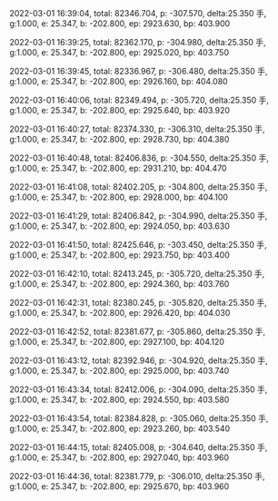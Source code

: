 2022-03-01 16:39:04, total: 82346.704, p: -307.570, delta:25.350 手, g:1.000, e: 25.347, b: -202.800, ep: 2923.630, bp: 403.900

2022-03-01 16:39:25, total: 82362.170, p: -304.980, delta:25.350 手, g:1.000, e: 25.347, b: -202.800, ep: 2925.020, bp: 403.750

2022-03-01 16:39:45, total: 82336.967, p: -306.480, delta:25.350 手, g:1.000, e: 25.347, b: -202.800, ep: 2926.160, bp: 404.080

2022-03-01 16:40:06, total: 82349.494, p: -305.720, delta:25.350 手, g:1.000, e: 25.347, b: -202.800, ep: 2925.640, bp: 403.920

2022-03-01 16:40:27, total: 82374.330, p: -306.310, delta:25.350 手, g:1.000, e: 25.347, b: -202.800, ep: 2928.730, bp: 404.380

2022-03-01 16:40:48, total: 82406.836, p: -304.550, delta:25.350 手, g:1.000, e: 25.347, b: -202.800, ep: 2931.210, bp: 404.470

2022-03-01 16:41:08, total: 82402.205, p: -304.800, delta:25.350 手, g:1.000, e: 25.347, b: -202.800, ep: 2928.000, bp: 404.100

2022-03-01 16:41:29, total: 82406.842, p: -304.990, delta:25.350 手, g:1.000, e: 25.347, b: -202.800, ep: 2924.050, bp: 403.630

2022-03-01 16:41:50, total: 82425.646, p: -303.450, delta:25.350 手, g:1.000, e: 25.347, b: -202.800, ep: 2923.750, bp: 403.400

2022-03-01 16:42:10, total: 82413.245, p: -305.720, delta:25.350 手, g:1.000, e: 25.347, b: -202.800, ep: 2924.360, bp: 403.760

2022-03-01 16:42:31, total: 82380.245, p: -305.820, delta:25.350 手, g:1.000, e: 25.347, b: -202.800, ep: 2926.420, bp: 404.030

2022-03-01 16:42:52, total: 82381.677, p: -305.860, delta:25.350 手, g:1.000, e: 25.347, b: -202.800, ep: 2927.100, bp: 404.120

2022-03-01 16:43:12, total: 82392.946, p: -304.920, delta:25.350 手, g:1.000, e: 25.347, b: -202.800, ep: 2925.000, bp: 403.740

2022-03-01 16:43:34, total: 82412.006, p: -304.090, delta:25.350 手, g:1.000, e: 25.347, b: -202.800, ep: 2924.550, bp: 403.580

2022-03-01 16:43:54, total: 82384.828, p: -305.060, delta:25.350 手, g:1.000, e: 25.347, b: -202.800, ep: 2923.260, bp: 403.540

2022-03-01 16:44:15, total: 82405.008, p: -304.640, delta:25.350 手, g:1.000, e: 25.347, b: -202.800, ep: 2927.040, bp: 403.960

2022-03-01 16:44:36, total: 82381.779, p: -306.010, delta:25.350 手, g:1.000, e: 25.347, b: -202.800, ep: 2925.670, bp: 403.960